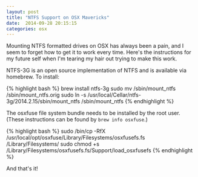```yaml
---
layout: post
title: "NTFS Support on OSX Mavericks"
date:  2014-09-28 20:15:15
categories: osx
---
```


Mounting NTFS formatted drives on OSX has always been a pain, and I seem to forget how to get it to work every time. Here's the instructions for my future self when I'm tearing my hair out trying to make this work.

NTFS-3G is an open source implementation of NTFS and is available via homebrew. To install:

{% highlight bash %}
brew install ntfs-3g
sudo mv /sbin/mount_ntfs /sbin/mount_ntfs.orig
sudo ln -s /usr/local/Cellar/ntfs-3g/2014.2.15/sbin/mount_ntfs /sbin/mount_ntfs
{% endhighlight %}

The osxfuse file system bundle needs to be installed by the root user. (These instructions can be found by `brew info osxfuse`.)

{% highlight bash %}
sudo /bin/cp -RfX /usr/local/opt/osxfuse/Library/Filesystems/osxfusefs.fs /Library/Filesystems/
sudo chmod +s /Library/Filesystems/osxfusefs.fs/Support/load_osxfusefs
{% endhighlight %}

And that's it!
